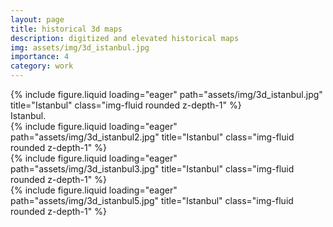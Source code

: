 ```yaml
---
layout: page
title: historical 3d maps
description: digitized and elevated historical maps
img: assets/img/3d_istanbul.jpg
importance: 4
category: work
---
```


<div class="row">
    <div class="col-sm mt-3 mt-md-0">
        {% include figure.liquid loading="eager" path="assets/img/3d_istanbul.jpg" title="Istanbul" class="img-fluid rounded z-depth-1" %}
    </div>
</div>
<div class="caption">
    Istanbul.
</div>

<div class="row">
    <div class="col-sm mt-3 mt-md-0">
        {% include figure.liquid loading="eager" path="assets/img/3d_istanbul2.jpg" title="Istanbul" class="img-fluid rounded z-depth-1" %}
    </div>
    <div class="col-sm mt-3 mt-md-0">
        {% include figure.liquid loading="eager" path="assets/img/3d_istanbul3.jpg" title="Istanbul" class="img-fluid rounded z-depth-1" %}
    </div>
    <div class="col-sm mt-3 mt-md-0">
        {% include figure.liquid loading="eager" path="assets/img/3d_istanbul5.jpg" title="Istanbul" class="img-fluid rounded z-depth-1" %}
    </div>
</div>
